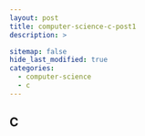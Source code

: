 ```yaml
---
layout: post
title: computer-science-c-post1
description: >

sitemap: false
hide_last_modified: true
categories:
  - computer-science
  - c
---
```


## C




